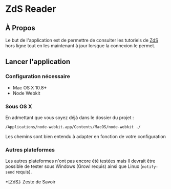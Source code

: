 # ZdS Reader

## À Propos

Le but de l'application est de permettre de consulter les tutoriels de [ZdS](http://zestedesavoir.com/) hors ligne tout en les maintenant à jour lorsque la connexion le permet.

## Lancer l'application

### Configuration nécessaire

* Mac OS X 10.8+
* Node Webkit

### Sous OS X

En admettant que vous soyez déjà dans le dossier du projet :

```
/Applications/node-webkit.app/Contents/MacOS/node-webkit ./
```

Les chemins sont bien entendu à adapter en fonction de votre configuration

### Autres plateformes

Les autres plateformes n'ont pas encore été testées mais ll devrait être possible de tester sous Windows (Growl requis) ainsi que Linux (`notify-send` requis).

*[ZdS]: Zeste de Savoir